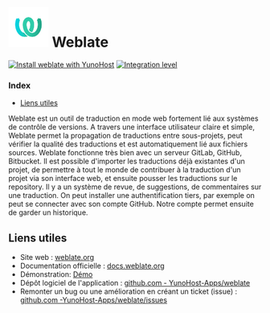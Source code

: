 # <img src="/images/weblate_logo.svg" height="80px" alt="logo de weblate"> Weblate

[![Install weblate with YunoHost](https://install-app.yunohost.org/install-with-yunohost.png)](https://install-app.yunohost.org/?app=weblate) [![Integration level](https://dash.yunohost.org/integration/weblate.svg)](https://dash.yunohost.org/appci/app/weblate)

### Index

- [Liens utiles](#liens-utiles)

Weblate est un outil de traduction en mode web fortement lié aux systèmes de contrôle de versions. A travers une interface utilisateur claire et simple, Weblate permet la propagation de traductions entre sous-projets, peut vérifier la qualité des traductions et est automatiquement lié aux fichiers sources.
Weblate fonctionne très bien avec un serveur GitLab, GitHub, Bitbucket. Il est possible d'importer les traductions déjà existantes d'un projet, de permettre à tout le monde de contribuer à la traduction d'un projet via son interface web, et ensuite pousser les traductions sur le repository.
Il y a un système de revue, de suggestions, de commentaires sur une traduction.
On peut installer une authentification tiers, par exemple on peut se connecter avec son compte GitHub. Notre compte permet ensuite de garder un historique.


## Liens utiles

+ Site web : [weblate.org](https://weblate.org/)
+ Documentation officielle : [docs.weblate.org](https://docs.weblate.org/)
+ Démonstration: [Démo](https://docs.weblate.org/)
+ Dépôt logiciel de l'application : [github.com - YunoHost-Apps/weblate](https://github.com/YunoHost-Apps/weblate_ynh)
+ Remonter un bug ou une amélioration en créant un ticket (issue) : [github.com -YunoHost-Apps/weblate/issues](https://github.com/YunoHost-Apps/weblate_ynh/issues)
